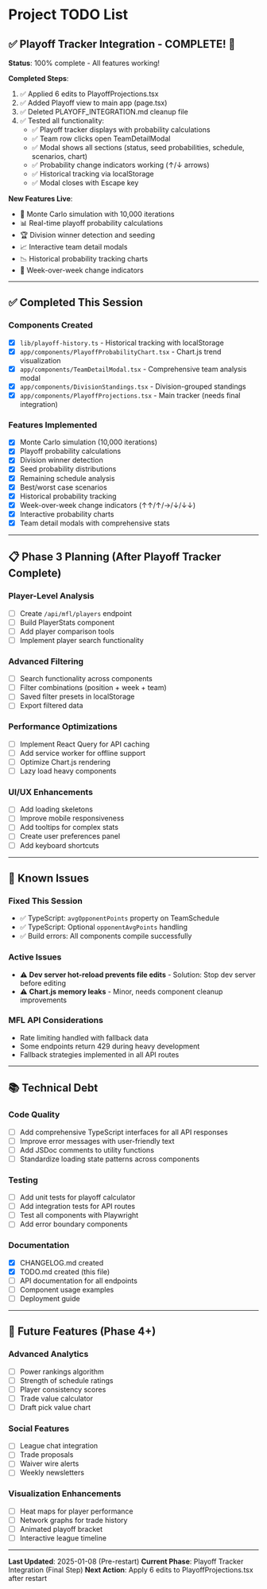 # Project TODO List

## ✅ Playoff Tracker Integration - COMPLETE! 🎉

**Status**: 100% complete - All features working!

**Completed Steps**:
1. ✅ Applied 6 edits to PlayoffProjections.tsx
2. ✅ Added Playoff view to main app (page.tsx)
3. ✅ Deleted PLAYOFF_INTEGRATION.md cleanup file
4. ✅ Tested all functionality:
   - ✅ Playoff tracker displays with probability calculations
   - ✅ Team row clicks open TeamDetailModal
   - ✅ Modal shows all sections (status, seed probabilities, schedule, scenarios, chart)
   - ✅ Probability change indicators working (↑/↓ arrows)
   - ✅ Historical tracking via localStorage
   - ✅ Modal closes with Escape key

**New Features Live**:
- 🎯 Monte Carlo simulation with 10,000 iterations
- 📊 Real-time playoff probability calculations
- 🏆 Division winner detection and seeding
- 📈 Interactive team detail modals
- 📉 Historical probability tracking charts
- 🔄 Week-over-week change indicators

---

## ✅ Completed This Session

### Components Created
- [x] `lib/playoff-history.ts` - Historical tracking with localStorage
- [x] `app/components/PlayoffProbabilityChart.tsx` - Chart.js trend visualization
- [x] `app/components/TeamDetailModal.tsx` - Comprehensive team analysis modal
- [x] `app/components/DivisionStandings.tsx` - Division-grouped standings
- [x] `app/components/PlayoffProjections.tsx` - Main tracker (needs final integration)

### Features Implemented
- [x] Monte Carlo simulation (10,000 iterations)
- [x] Playoff probability calculations
- [x] Division winner detection
- [x] Seed probability distributions
- [x] Remaining schedule analysis
- [x] Best/worst case scenarios
- [x] Historical probability tracking
- [x] Week-over-week change indicators (↑↑/↑/→/↓/↓↓)
- [x] Interactive probability charts
- [x] Team detail modals with comprehensive stats

---

## 📋 Phase 3 Planning (After Playoff Tracker Complete)

### Player-Level Analysis
- [ ] Create `/api/mfl/players` endpoint
- [ ] Build PlayerStats component
- [ ] Add player comparison tools
- [ ] Implement player search functionality

### Advanced Filtering
- [ ] Search functionality across components
- [ ] Filter combinations (position + week + team)
- [ ] Saved filter presets in localStorage
- [ ] Export filtered data

### Performance Optimizations
- [ ] Implement React Query for API caching
- [ ] Add service worker for offline support
- [ ] Optimize Chart.js rendering
- [ ] Lazy load heavy components

### UI/UX Enhancements
- [ ] Add loading skeletons
- [ ] Improve mobile responsiveness
- [ ] Add tooltips for complex stats
- [ ] Create user preferences panel
- [ ] Add keyboard shortcuts

---

## 🐛 Known Issues

### Fixed This Session
- ✅ TypeScript: `avgOpponentPoints` property on TeamSchedule
- ✅ TypeScript: Optional `opponentAvgPoints` handling
- ✅ Build errors: All components compile successfully

### Active Issues
- ⚠️ **Dev server hot-reload prevents file edits** - Solution: Stop dev server before editing
- ⚠️ **Chart.js memory leaks** - Minor, needs component cleanup improvements

### MFL API Considerations
- Rate limiting handled with fallback data
- Some endpoints return 429 during heavy development
- Fallback strategies implemented in all API routes

---

## 📚 Technical Debt

### Code Quality
- [ ] Add comprehensive TypeScript interfaces for all API responses
- [ ] Improve error messages with user-friendly text
- [ ] Add JSDoc comments to utility functions
- [ ] Standardize loading state patterns across components

### Testing
- [ ] Add unit tests for playoff calculator
- [ ] Add integration tests for API routes
- [ ] Test all components with Playwright
- [ ] Add error boundary components

### Documentation
- [x] CHANGELOG.md created
- [x] TODO.md created (this file)
- [ ] API documentation for all endpoints
- [ ] Component usage examples
- [ ] Deployment guide

---

## 🎯 Future Features (Phase 4+)

### Advanced Analytics
- [ ] Power rankings algorithm
- [ ] Strength of schedule ratings
- [ ] Player consistency scores
- [ ] Trade value calculator
- [ ] Draft pick value chart

### Social Features
- [ ] League chat integration
- [ ] Trade proposals
- [ ] Waiver wire alerts
- [ ] Weekly newsletters

### Visualization Enhancements
- [ ] Heat maps for player performance
- [ ] Network graphs for trade history
- [ ] Animated playoff bracket
- [ ] Interactive league timeline

---

**Last Updated**: 2025-01-08 (Pre-restart)
**Current Phase**: Playoff Tracker Integration (Final Step)
**Next Action**: Apply 6 edits to PlayoffProjections.tsx after restart
